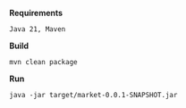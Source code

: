 **Requirements**

```Java 21, Maven```

**Build**

```lang=bash
mvn clean package
```

**Run**

```lang=bash
java -jar target/market-0.0.1-SNAPSHOT.jar
```
